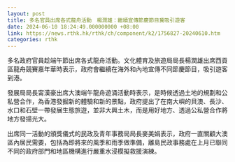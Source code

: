 ```yaml
---
layout: post
title: 多名官員出席各式龍舟活動　楊潤雄：繼續宣傳節慶節目冀吸引遊客
date: 2024-06-10 18:24:49.000000000 +08:00
link: https://news.rthk.hk/rthk/ch/component/k2/1756827-20240610.htm
categories: rthk
---
```


多名政府官員趁端午節出席各式龍舟活動。文化體育及旅遊局局長楊潤雄出席西貢區龍舟競賽嘉年華時表示，政府會繼續在海外和內地宣傳不同節慶節目，吸引遊客到港。

發展局局長甯漢豪出席大澳端午龍舟遊涌活動時表示，是時候透過土地的規劃和公私營合作，為香港發掘新的體驗和新的景點，政府提出了在南大嶼的貝澳、長沙、水口和石壁一帶發展生態旅遊，並非大興土木，而是用好地方、透過公私營合作將地方發揚光大。

出席同一活動的頒獎儀式的民政及青年事務局局長麥美娟表示，政府一直關顧大澳區內居民需要，包括為即將來的風季和雨季做準備，離島民政事務處在上月已聯同不同的政府部門和地區機構進行嚴重水浸模擬救援演練。
